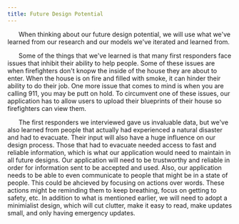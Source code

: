 ```yaml
---
title: Future Design Potential
---
```


<div>
<p style="text-indent: 25px;">
When thinking about our future design potential, we will use what we've learned from our research and our models we've iterated and learned from.
</p>

<p style="text-indent: 25px;">
Some of the things that we've learned is that many first responders face issues that inhibit their ability to help people. Some of these issues are when firefighters don't knopw the inside of the house they are about to enter. When the house is on fire and filled with smoke, it can hinder their ability to do their job. One more issue that comes to mind is when you are calling 911, you may be putt on hold. To circumvent one of these issues, our application has to allow users to upload their blueprints of their house so firefighters can view them.
</p>

<p style="text-indent: 25px;">
The first responders we interviewed gave us invaluable data, but we've also learned from people that actually had experienced a natural disaster and had to evacuate. Their input will also have a huge influence on our design process. Those that had to evacuate needed access to fast and reliable information, which is what our application would need to maintain in all future designs. Our application will need to be trustworthy and reliable in order for information sent to be accepted and used. Also, our application needs to be able to even communicate to people that might be in a state of people. This could be ahcieved by focusing on actions over words. These actions might be reminding them to keep breathing, focus on getting to safety, etc. In addition to what is mentioned earlier, we will need to adopt a minimialist design, which will cut clutter, make it easy to read, make updates small, and only having emergency updates.
</p>

</div>